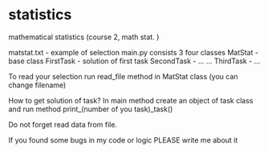 # statistics
mathematical statistics (course 2, math stat. )

matstat.txt - example of selection
main.py consists 3 four classes 
 MatStat - base class
 FirstTask - solution of first task
 SecondTask - ...
 ...
 ThirdTask - ...

To read your selection run read_file method in MatStat class (you can change filename)


How to get solution of task?
In main method create an object of task class and run method print_(number of you task)_task()

Do not forget read data from file.

If you found some bugs in my code or logic PLEASE write me about it

 
